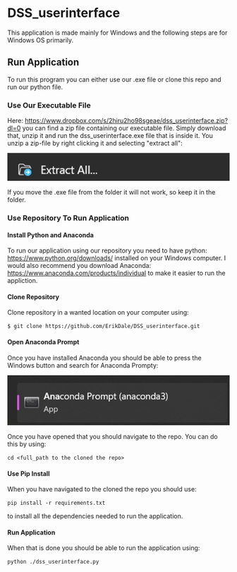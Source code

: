 # DSS_userinterface
This application is made mainly for Windows and the following steps are for Windows OS primarily.

## Run Application 
To run this program you can either use our .exe file or clone this repo and run our python file. 

### Use Our Executable File
Here: https://www.dropbox.com/s/2hiru2ho98sgeae/dss_userinterface.zip?dl=0 you can find a zip file containing our executable file. Simply download that, unzip it 
and run the dss_userinterface.exe file that is inside it. You unzip a zip-file by right clicking it and selecting "extract all": 

![](images/unzip.jpg "Unzip zip file")

If you move the .exe file from the folder it will not work, so keep it in the folder.

### Use Repository To Run Application
#### Install Python and Anaconda

To run our application using our repository you need to have python: https://www.python.org/downloads/ installed on your Windows computer.
I would also recommend you download Anaconda: https://www.anaconda.com/products/individual to make it easier to run the appliction.

#### Clone Repository
Clone repository in a wanted location on your computer using: 
```
$ git clone https://github.com/ErikDale/DSS_userinterface.git
```

#### Open Anaconda Prompt
Once you have installed Anaconda you should be able to press the Windows button and search for Anaconda Prompty: 

![](images/anaconda.jpg "Anaconda Prompt")

Once you have opened that you should navigate to the repo. You can do this by using: 
```
cd <full_path to the cloned the repo>
```
#### Use Pip Install
When you have navigated to the cloned the repo you should use: 
```
pip install -r requirements.txt
```
to install all the dependencies needed to run the application. 

#### Run Application
When that is done you should be able to run the application using: 
```
python ./dss_userinterface.py
```

 



